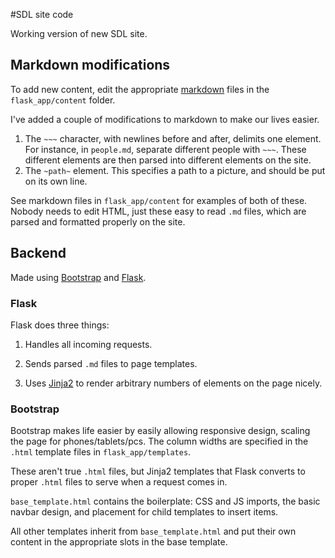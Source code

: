 #SDL site code

Working version of new SDL site.

## Markdown modifications

To add new content, edit the appropriate [markdown](https://help.github.com/articles/markdown-basics/) files in the `flask_app/content` folder.

I've added a couple of modifications to markdown to make our lives easier.

1. The `~~~` character, with newlines before and after, delimits one element. For instance, in `people.md`, separate different people with `~~~`. These different elements are then parsed into different elements on the site.
2. The `~path~` element. This specifies a path to a picture, and should be put on its own line.

See markdown files in `flask_app/content` for examples of both of these. Nobody needs to edit HTML, just these easy to read `.md` files, which are parsed and formatted properly on the site.

## Backend

Made using [Bootstrap](http://twitter.github.io/bootstrap/) and [Flask](http://flask.pocoo.org/).

### Flask 

Flask does three things: 

1. Handles all incoming requests.

2. Sends parsed `.md` files to page templates.

3. Uses [Jinja2]() to render arbitrary numbers of elements on the page nicely.

### Bootstrap

Bootstrap makes life easier by easily allowing responsive design, scaling the page for phones/tablets/pcs. The column widths are specified in the `.html` template files in `flask_app/templates`. 

These aren't true `.html` files, but Jinja2 templates that Flask converts to proper `.html` files to serve when a request comes in. 

`base_template.html` contains the boilerplate: CSS and JS imports, the basic navbar design, and placement for child templates to insert items.

All other templates inherit from `base_template.html` and put their own content in the appropriate slots in the base template.